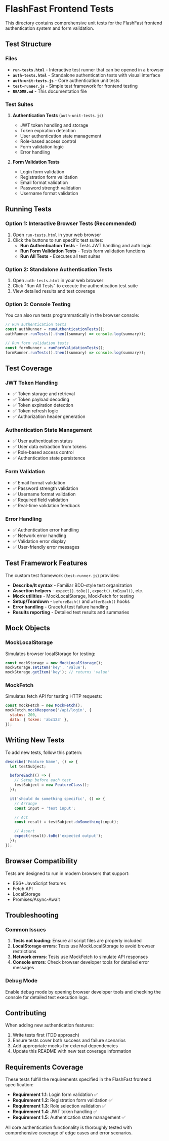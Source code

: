 # FlashFast Frontend Tests

This directory contains comprehensive unit tests for the FlashFast frontend authentication system and form validation.

## Test Structure

### Files

- **`run-tests.html`** - Interactive test runner that can be opened in a browser
- **`auth-tests.html`** - Standalone authentication tests with visual interface
- **`auth-unit-tests.js`** - Core authentication unit tests
- **`test-runner.js`** - Simple test framework for frontend testing
- **`README.md`** - This documentation file

### Test Suites

1. **Authentication Tests** (`auth-unit-tests.js`)

   - JWT token handling and storage
   - Token expiration detection
   - User authentication state management
   - Role-based access control
   - Form validation logic
   - Error handling

2. **Form Validation Tests**
   - Login form validation
   - Registration form validation
   - Email format validation
   - Password strength validation
   - Username format validation

## Running Tests

### Option 1: Interactive Browser Tests (Recommended)

1. Open `run-tests.html` in your web browser
2. Click the buttons to run specific test suites:
   - **Run Authentication Tests** - Tests JWT handling and auth logic
   - **Run Form Validation Tests** - Tests form validation functions
   - **Run All Tests** - Executes all test suites

### Option 2: Standalone Authentication Tests

1. Open `auth-tests.html` in your web browser
2. Click "Run All Tests" to execute the authentication test suite
3. View detailed results and test coverage

### Option 3: Console Testing

You can also run tests programmatically in the browser console:

```javascript
// Run authentication tests
const authRunner = runAuthenticationTests();
authRunner.runTests().then((summary) => console.log(summary));

// Run form validation tests
const formRunner = runFormValidationTests();
formRunner.runTests().then((summary) => console.log(summary));
```

## Test Coverage

### JWT Token Handling

- ✅ Token storage and retrieval
- ✅ Token payload decoding
- ✅ Token expiration detection
- ✅ Token refresh logic
- ✅ Authorization header generation

### Authentication State Management

- ✅ User authentication status
- ✅ User data extraction from tokens
- ✅ Role-based access control
- ✅ Authentication state persistence

### Form Validation

- ✅ Email format validation
- ✅ Password strength validation
- ✅ Username format validation
- ✅ Required field validation
- ✅ Real-time validation feedback

### Error Handling

- ✅ Authentication error handling
- ✅ Network error handling
- ✅ Validation error display
- ✅ User-friendly error messages

## Test Framework Features

The custom test framework (`test-runner.js`) provides:

- **Describe/It syntax** - Familiar BDD-style test organization
- **Assertion helpers** - `expect().toBe()`, `expect().toEqual()`, etc.
- **Mock utilities** - MockLocalStorage, MockFetch for testing
- **Setup/Teardown** - `beforeEach()` and `afterEach()` hooks
- **Error handling** - Graceful test failure handling
- **Results reporting** - Detailed test results and summaries

## Mock Objects

### MockLocalStorage

Simulates browser localStorage for testing:

```javascript
const mockStorage = new MockLocalStorage();
mockStorage.setItem('key', 'value');
mockStorage.getItem('key'); // returns 'value'
```

### MockFetch

Simulates fetch API for testing HTTP requests:

```javascript
const mockFetch = new MockFetch();
mockFetch.mockResponse('/api/login', {
  status: 200,
  data: { token: 'abc123' },
});
```

## Writing New Tests

To add new tests, follow this pattern:

```javascript
describe('Feature Name', () => {
  let testSubject;

  beforeEach(() => {
    // Setup before each test
    testSubject = new FeatureClass();
  });

  it('should do something specific', () => {
    // Arrange
    const input = 'test input';

    // Act
    const result = testSubject.doSomething(input);

    // Assert
    expect(result).toBe('expected output');
  });
});
```

## Browser Compatibility

Tests are designed to run in modern browsers that support:

- ES6+ JavaScript features
- Fetch API
- LocalStorage
- Promises/Async-Await

## Troubleshooting

### Common Issues

1. **Tests not loading**: Ensure all script files are properly included
2. **LocalStorage errors**: Tests use MockLocalStorage to avoid browser restrictions
3. **Network errors**: Tests use MockFetch to simulate API responses
4. **Console errors**: Check browser developer tools for detailed error messages

### Debug Mode

Enable debug mode by opening browser developer tools and checking the console for detailed test execution logs.

## Contributing

When adding new authentication features:

1. Write tests first (TDD approach)
2. Ensure tests cover both success and failure scenarios
3. Add appropriate mocks for external dependencies
4. Update this README with new test coverage information

## Requirements Coverage

These tests fulfill the requirements specified in the FlashFast frontend specification:

- **Requirement 1.1**: Login form validation ✅
- **Requirement 1.2**: Registration form validation ✅
- **Requirement 1.3**: Role selection validation ✅
- **Requirement 1.4**: JWT token handling ✅
- **Requirement 1.5**: Authentication state management ✅

All core authentication functionality is thoroughly tested with comprehensive coverage of edge cases and error scenarios.
